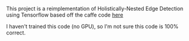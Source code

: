 This project is a reimplementation of Holistically-Nested Edge Detection using Tensorflow based off the caffe code [here](https://github.com/s9xie/hed)

I haven't trained this code (no GPU), so I'm not sure this code is 100% correct.
